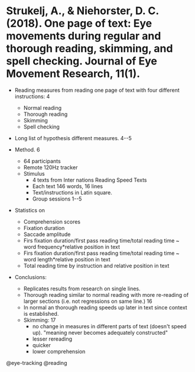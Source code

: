 # Strukelj, A., & Niehorster, D. C. (2018). One page of text: Eye movements during regular and thorough reading, skimming, and spell checking. Journal of Eye Movement Research, 11(1).

- Reading measures from reading one page of text with four different instructions: 4
  - Normal reading
  - Thorough reading
  - Skimming
  - Spell checking

- Long list of hypothesis different measures. 4--5

- Method. 6
  - 64 participants
  - Remote 120Hz tracker
  - Stimulus
    - 4 texts from Inter nations Reading Speed Texts
    - Each text 146 words, 16 lines
    - Text/instructions in Latin square.
    - Group sessions 1--5

- Statistics on
  - Comprehension scores
  - Fixation duration
  - Saccade amplitude
  - Firs fixation duration/first pass reading time/total reading time ~ word frequency\*relative position in text
  - Firs fixation duration/first pass reading time/total reading time ~ word length\*relative position in text
  - Total reading time by instruction and relative position in text

- Conclusions:
  - Replicates results from research on single lines.
  - Thorough reading similar to normal reading with more re-reading of larger sections (i.e. not regressions on same line.) 16
  - In normal an thorough reading speeds up later in text since context is established.
  - Skimming: 17
    - no change in measures in different parts of text (doesn't speed up). "meaning never becomes adequately constructed"
    - lesser rereading
    - quicker
    - lower comprehension

@eye-tracking
@reading
